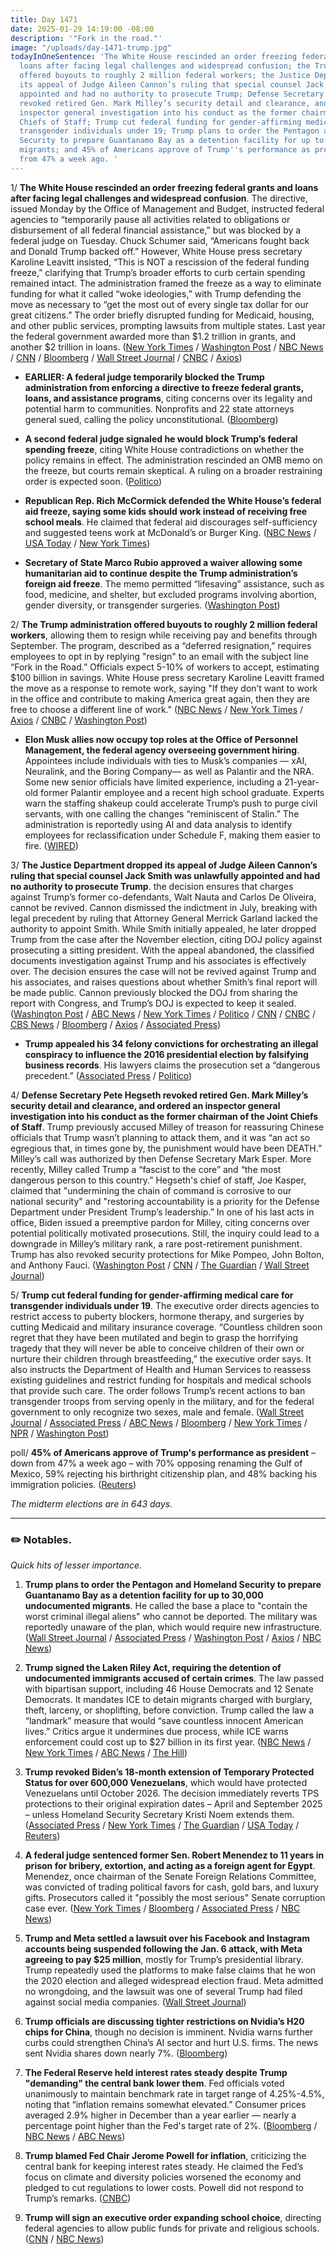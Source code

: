 ```yaml
---
title: Day 1471
date: 2025-01-29 14:19:00 -08:00
description: '"Fork in the road."'
image: "/uploads/day-1471-trump.jpg"
todayInOneSentence: 'The White House rescinded an order freezing federal grants and
  loans after facing legal challenges and widespread confusion; the Trump administration
  offered buyouts to roughly 2 million federal workers; the Justice Department dropped
  its appeal of Judge Aileen Cannon’s ruling that special counsel Jack Smith was unlawfully
  appointed and had no authority to prosecute Trump; Defense Secretary Pete Hegseth
  revoked retired Gen. Mark Milley’s security detail and clearance, and ordered an
  inspector general investigation into his conduct as the former chairman of the Joint
  Chiefs of Staff; Trump cut federal funding for gender-affirming medical care for
  transgender individuals under 19; Trump plans to order the Pentagon and Homeland
  Security to prepare Guantanamo Bay as a detention facility for up to 30,000 undocumented
  migrants; and 45% of Americans approve of Trump''s performance as president – down
  from 47% a week ago. '
---
```


1/ **The White House rescinded an order freezing federal grants and loans after facing legal challenges and widespread confusion**. The directive, issued Monday by the Office of Management and Budget, instructed federal agencies to “temporarily pause all activities related to obligations or disbursement of all federal financial assistance,” but was blocked by a federal judge on Tuesday. Chuck Schumer said, “Americans fought back and Donald Trump backed off.” However, White House press secretary Karoline Leavitt insisted, “This is NOT a rescission of the federal funding freeze,” clarifying that Trump’s broader efforts to curb certain spending remained intact. The administration framed the freeze as a way to eliminate funding for what it called “woke ideologies,” with Trump defending the move as necessary to “get the most out of every single tax dollar for our great citizens.” The order briefly disrupted funding for Medicaid, housing, and other public services, prompting lawsuits from multiple states. Last year the federal government awarded more than $1.2 trillion in grants, and another $2 trillion in loans. ([New York Times](https://www.nytimes.com/live/2025/01/29/us/trump-federal-freeze-funding-news/federal-freeze-grants?smid=url-share) / [Washington Post](https://www.washingtonpost.com/business/2025/01/29/white-house-budget-office-spending-freeze/) / [NBC News](https://www.nbcnews.com/politics/donald-trump/trump-administration-rescinds-order-attempting-freeze-federal-aid-spen-rcna189852) / [CNN](https://www.cnn.com/2025/01/29/politics/white-house-rescind-federal-funding-freeze/index.html) / [Bloomberg](https://www.bloomberg.com/news/articles/2025-01-29/white-house-reverses-spending-freeze-order-that-sparked-chaos) / [Wall Street Journal](https://www.wsj.com/politics/policy/trump-administration-rescinds-order-to-freeze-federal-aid-funding-45729ca1) / [CNBC](https://www.cnbc.com/2025/01/29/white-house-rescinds-federal-funds-freeze-memo.html) / [Axios](https://www.axios.com/2025/01/29/federal-funding-freeze-memo-rescinded))

* **EARLIER: A federal judge temporarily blocked the Trump administration from enforcing a directive to freeze federal grants, loans, and assistance programs**, citing concerns over its legality and potential harm to communities. Nonprofits and 22 state attorneys general sued, calling the policy unconstitutional. ([Bloomberg](https://www.bloomberg.com/news/articles/2025-01-28/trump-s-freeze-on-grant-funding-temporarily-halted-by-judge))

* **A second federal judge signaled he would block Trump’s federal spending freeze**, citing White House contradictions on whether the policy remains in effect. The administration rescinded an OMB memo on the freeze, but courts remain skeptical. A ruling on a broader restraining order is expected soon. ([Politico](https://www.politico.com/news/2025/01/29/spending-freeze-blocked-trump-judge-00201341))

* **Republican Rep. Rich McCormick defended the White House’s federal aid freeze, saying some kids should work instead of receiving free school meals**. He claimed that federal aid discourages self-sufficiency and suggested teens work at McDonald’s or Burger King. ([NBC News](https://www.nbcnews.com/politics/congress/republican-congressman-suggests-children-receiving-free-school-lunches-rcna189614) / [USA Today](https://www.usatoday.com/story/news/politics/2025/01/28/mccormick-kids-work-mcdonalds-over-free-lunch/78002847007/) / [New York Times](https://www.nytimes.com/2025/01/29/us/reading-skills-naep.html))

* **Secretary of State Marco Rubio approved a waiver allowing some humanitarian aid to continue despite the Trump administration’s foreign aid freeze**. The memo permitted “lifesaving” assistance, such as food, medicine, and shelter, but excluded programs involving abortion, gender diversity, or transgender surgeries. ([Washington Post](https://www.washingtonpost.com/national-security/2025/01/28/state-department-foreign-aid-trump-waiver/))

2/ **The Trump administration offered buyouts to roughly 2 million federal workers**, allowing them to resign while receiving pay and benefits through September. The program, described as a “deferred resignation,” requires employees to opt in by replying "resign" to an email with the subject line “Fork in the Road.” Officials expect 5-10% of workers to accept, estimating $100 billion in savings. White House press secretary Karoline Leavitt framed the move as a response to remote work, saying "If they don’t want to work in the office and contribute to making America great again, then they are free to choose a different line of work." ([NBC News](https://www.nbcnews.com/politics/white-house/trump-administration-offer-federal-workers-buyouts-resign-rcna189661) / [New York Times](https://www.nytimes.com/2025/01/28/us/politics/trump-buyouts-federal-workers.html) / [Axios](https://www.axios.com/2025/01/28/trump-federal-workers-quit-severance) / [CNBC](https://www.cnbc.com/2025/01/28/trump-buyouts-federal-workers.html) / [Washington Post](https://www.washingtonpost.com/politics/2025/01/28/trump-emails-workforce/))

* **Elon Musk allies now occupy top roles at the Office of Personnel Management, the federal agency overseeing government hiring**. Appointees include individuals with ties to Musk’s companies — xAI, Neuralink, and the Boring Company— as well as Palantir and the NRA. Some new senior officials have limited experience, including a 21-year-old former Palantir employee and a recent high school graduate. Experts warn the staffing shakeup could accelerate Trump’s push to purge civil servants, with one calling the changes “reminiscent of Stalin.” The administration is reportedly using AI and data analysis to identify employees for reclassification under Schedule F, making them easier to fire. ([WIRED](https://www.wired.com/story/elon-musk-lackeys-office-personnel-management-opm-neuralink-x-boring-stalin/))

3/ **The Justice Department dropped its appeal of Judge Aileen Cannon’s ruling that special counsel Jack Smith was unlawfully appointed and had no authority to prosecute Trump**. the decision ensures that charges against Trump’s former co-defendants, Walt Nauta and Carlos De Oliveira, cannot be revived. Cannon dismissed the indictment in July, breaking with legal precedent by ruling that Attorney General Merrick Garland lacked the authority to appoint Smith. While Smith initially appealed, he later dropped Trump from the case after the November election, citing DOJ policy against prosecuting a sitting president. With the appeal abandoned, the classified documents investigation against Trump and his associates is effectively over. The decision ensures the case will not be revived against Trump and his associates, and raises questions about whether Smith’s final report will be made public. Cannon previously blocked the DOJ from sharing the report with Congress, and Trump’s DOJ is expected to keep it sealed. ([Washington Post](https://www.washingtonpost.com/national-security/2025/01/29/trump-classified-documents-jack-smith-appeal-cannon-dropped/) / [ABC News](https://abcnews.go.com/US/doj-trump-moves-drop-appeal-classified-docs-case/story?id=117985723) / [New York Times](https://www.nytimes.com/2025/01/29/us/politics/trump-classified-documents-case.html) / [Politico](https://www.politico.com/news/2025/01/29/doj-moves-to-drop-prosecution-of-former-trump-classified-document-co-defendants-00201232) / [CNN](https://www.cnn.com/2025/01/29/politics/classified-documents-dropped-trump-codefendants/) / [CNBC](https://www.cnbc.com/2025/01/29/trump-classified-documents-case-doj-drops-appeal-against-co-defendants.html) / [CBS News](https://www.cbsnews.com/news/trump-classified-documents-case-walt-nauta-carlos-de-oliveira/) / [Bloomberg](https://www.bloomberg.com/news/articles/2025-01-29/doj-drops-fight-to-prosecute-trump-co-defendants-in-records-case) / [Axios](https://www.axios.com/2025/01/29/trump-doj-classified-documents-case-dismiss-request) / [Associated Press](https://apnews.com/article/trump-justice-department-classified-documents-c887926663beeb5a04d45c7c896609ba))

* **Trump appealed his 34 felony convictions for orchestrating an illegal conspiracy to influence the 2016 presidential election by falsifying business records**. His lawyers claims the prosecution set a “dangerous precedent.” ([Associated Press](https://apnews.com/article/trump-hush-money-appeal-stormy-daniels-249a77a70cab97137595f000fbd49307) / [Politico](https://www.politico.com/news/2025/01/29/trump-new-lawyers-hush-money-appeal-00201219))

4/ **Defense Secretary Pete Hegseth revoked retired Gen. Mark Milley’s security detail and clearance, and ordered an inspector general investigation into his conduct as the former chairman of the Joint Chiefs of Staff**. Trump previously accused Milley of treason for reassuring Chinese officials that Trump wasn’t planning to attack them, and it was “an act so egregious that, in times gone by, the punishment would have been DEATH.” Milley’s call was authorized by then Defense Secretary Mark Esper. More recently, Milley called Trump a “fascist to the core” and “the most dangerous person to this country.” Hegseth's chief of staff, Joe Kasper, claimed that "undermining the chain of command is corrosive to our national security" and "restoring accountability is a priority for the Defense Department under President Trump’s leadership.” In one of his last acts in office, Biden issued a preemptive pardon for Milley, citing concerns over potential politically motivated prosecutions. Still, the inquiry could lead to a downgrade in Milley’s military rank, a rare post-retirement punishment. Trump has also revoked security protections for Mike Pompeo, John Bolton, and Anthony Fauci. ([Washington Post](https://www.washingtonpost.com/national-security/2025/01/28/mark-milley-hegseth-trump/) / [CNN](https://www.cnn.com/2025/01/28/politics/mark-milley-security-detail-pulled/index.html) / [The Guardian](https://www.theguardian.com/us-news/2025/jan/29/trumps-pentagon-strips-mark-milley-of-security-clearance-and-guard-detail) / [Wall Street Journal](https://www.wsj.com/politics/national-security/hegseth-strips-milley-of-federal-protection-79b94642))

5/ **Trump cut federal funding for gender-affirming medical care for transgender individuals under 19**. The executive order directs agencies to restrict access to puberty blockers, hormone therapy, and surgeries by cutting Medicaid and military insurance coverage. “Countless children soon regret that they have been mutilated and begin to grasp the horrifying tragedy that they will never be able to conceive children of their own or nurture their children through breastfeeding,” the executive order says. It also instructs the Department of Health and Human Services to reassess existing guidelines and restrict funding for hospitals and medical schools that provide such care. The order follows Trump’s recent actions to ban transgender troops from serving openly in the military, and for the federal government to only recognize two sexes, male and female. ([Wall Street Journal](https://www.wsj.com/politics/policy/trump-signs-order-to-restrict-medical-treatments-for-transgender-minors-efd37978) / [Associated Press](https://apnews.com/article/trump-transgender-transition-executive-order-301e4130233b411311978f66f455f1c4) / [ABC News](https://abcnews.go.com/Politics/trump-signs-executive-order-restrict-transgender-care-access/story?id=118196874) / [Bloomberg](https://www.bloomberg.com/news/articles/2025-01-28/trump-orders-halt-to-us-funds-for-kids-gender-affirming-care) / [New York Times](https://www.nytimes.com/2025/01/28/us/politics/trump-trans-gender-affirming-care.html) / [NPR](https://www.npr.org/2025/01/29/nx-s1-5279092/trump-executive-order-gender-affirming-care) / [Washington Post](https://www.washingtonpost.com/nation/2025/01/29/transgender-care-trump-executive-order-youth/))

poll/ **45% of Americans approve of Trump's performance as president** – down from 47% a week ago – with 70% opposing renaming the Gulf of Mexico, 59% rejecting his birthright citizenship plan, and 48% backing his immigration policies. ([Reuters](https://www.reuters.com/world/us/americans-sour-some-trumps-early-moves-reutersipsos-poll-finds-2025-01-28/))

*The midterm elections are in 643 days.*

---

### ✏️ Notables.

*Quick hits of lesser importance*.

1. **Trump plans to order the Pentagon and Homeland Security to prepare Guantanamo Bay as a detention facility for up to 30,000 undocumented migrants**. He called the base a place to "contain the worst criminal illegal aliens" who cannot be deported. The military was reportedly unaware of the plan, which would require new infrastructure. ([Wall Street Journal](https://www.wsj.com/politics/national-security/migrants-guantanamo-bay-executive-order-ea6a2e72) / [Associated Press](https://apnews.com/article/trump-signs-laken-riley-act-immigration-crackdown-30a34248fa984d8d46b809c3e6d8731a) / [Washington Post](https://www.washingtonpost.com/immigration/2025/01/29/guantanamo-cuba-el-salvador-deportations/) / [Axios](https://www.axios.com/2025/01/29/trump-guantanamo-bay-undocumented-immigrants) / [NBC News](https://www.nbcnews.com/politics/white-house/trump-says-sign-order-housing-migrants-guantanamo-bay-rcna189884))

2. **Trump signed the Laken Riley Act, requiring the detention of undocumented immigrants accused of certain crimes**. The law passed with bipartisan support, including 46 House Democrats and 12 Senate Democrats. It mandates ICE to detain migrants charged with burglary, theft, larceny, or shoplifting, before conviction. Trump called the law a “landmark” measure that would “save countless innocent American lives.” Critics argue it undermines due process, while ICE warns enforcement could cost up to $27 billion in its first year. ([NBC News](https://www.nbcnews.com/politics/white-house/trump-signs-laken-riley-act-law-rcna188917) / [New York Times](https://www.nytimes.com/2025/01/29/us/politics/trump-signs-laken-riley-act.html) / [ABC News](https://abcnews.go.com/Politics/trump-sign-laken-riley-act-setting-phase-immigration/story?id=118226963) / [The Hill](https://thehill.com/homenews/administration/5113714-trump-signs-laken-riley-act/))

3. **Trump revoked Biden’s 18-month extension of Temporary Protected Status for over 600,000 Venezuelans**, which would have protected Venezuelans until October 2026. The decision immediately reverts TPS protections to their original expiration dates – April and September 2025 – unless Homeland Security Secretary Kristi Noem extends them. ([Associated Press](https://apnews.com/article/immigration-border-security-venezuela-tps-noem-af43e2135ea588717669794288e5b6e6) / [New York Times](https://www.nytimes.com/2025/01/28/us/politics/trump-tps-venezuelan-immigrants.html) / [The Guardian](https://www.theguardian.com/us-news/2025/jan/29/protected-status-venezuelans-ends-trump-noem) / [USA Today](https://www.usatoday.com/story/news/politics/2025/01/29/trump-administration-ends-immigration-protections-venezuelans/78018693007/) / [Reuters](https://www.reuters.com/world/americas/trump-administration-revokes-extension-protections-venezuelans-us-ny-times-2025-01-29/))

4. **A federal judge sentenced former Sen. Robert Menendez to 11 years in prison for bribery, extortion, and acting as a foreign agent for Egypt**. Menendez, once chairman of the Senate Foreign Relations Committee, was convicted of trading political favors for cash, gold bars, and luxury gifts. Prosecutors called it "possibly the most serious" Senate corruption case ever. ([New York Times](https://www.nytimes.com/2025/01/29/nyregion/bob-menendez-corruption-sentencing.html) / [Bloomberg](https://www.bloomberg.com/news/articles/2025-01-29/ex-senator-bob-menendez-gets-11-years-for-gold-bar-bribe-scheme) / [Associated Press](https://apnews.com/article/bob-menendez-sentencing-new-jersey-bribery-fc8720f8b74fd431b40b1f7b4dcd5ac7) / [NBC News](https://www.nbcnews.com/politics/justice-department/former-sen-bob-menendez-sentenced-gold-bar-bribery-case-rcna189044))

5. **Trump and Meta settled a lawsuit over his Facebook and Instagram accounts being suspended following the Jan. 6 attack, with Meta agreeing to pay $25 million**, mostly for Trump’s presidential library. Trump repeatedly used the platforms to make false claims that he won the 2020 election and alleged widespread election fraud. Meta admitted no wrongdoing, and the lawsuit was one of several Trump had filed against social media companies. ([Wall Street Journal](https://www.wsj.com/us-news/law/trump-signs-agreement-calling-for-meta-to-pay-25-million-to-settle-suit-6f734c8c))

6. **Trump officials are discussing tighter restrictions on Nvidia’s H20 chips for China**, though no decision is imminent. Nvidia warns further curbs could strengthen China’s AI sector and hurt U.S. firms. The news sent Nvidia shares down nearly 7%. ([Bloomberg](https://www.bloomberg.com/news/articles/2025-01-29/trump-officials-discuss-tightening-curbs-on-nvidia-china-sales))

7. **The Federal Reserve held interest rates steady despite Trump "demanding" the central bank lower them**. Fed officials voted unanimously to maintain benchmark rate in target range of 4.25%-4.5%, noting that “inflation remains somewhat elevated.” Consumer prices averaged 2.9% higher in December than a year earlier — nearly a percentage point higher than the Fed's target rate of 2%. ([Bloomberg](https://www.bloomberg.com/news/articles/2025-01-29/key-takeaways-from-fed-decision-to-hold-rates-steady) / [NBC News](https://www.nbcnews.com/business/economy/federal-reserve-interest-rate-decision-january-2025-what-to-know-rcna189628) / [ABC News](https://abcnews.go.com/Business/fed-expected-hold-interest-rates-steady-defying-pressure-trump/story?id=118175314))

8. **Trump blamed Fed Chair Jerome Powell for inflation**, criticizing the central bank for keeping interest rates steady. He claimed the Fed’s focus on climate and diversity policies worsened the economy and pledged to cut regulations to lower costs. Powell did not respond to Trump’s remarks. ([CNBC](https://www.cnbc.com/2025/01/29/trump-accuses-fed-powell-of-creating-inflation-on-heels-of-rate-decision.html))

9. **Trump will sign an executive order expanding school choice**, directing federal agencies to allow public funds for private and religious schools. ([CNN](https://www.cnn.com/2025/01/29/politics/executive-actions-trump-school-choice/index.html) / [NBC News](https://www.nbcnews.com/politics/donald-trump/trump-sign-sweeping-executive-order-expand-school-choice-rcna189779))